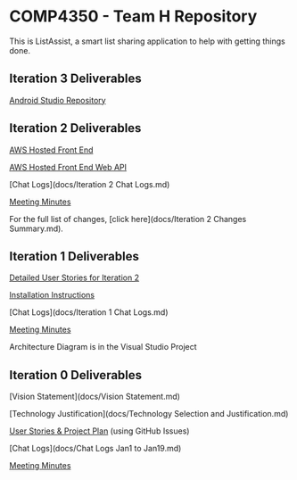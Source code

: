 # COMP4350 - Team H Repository

This is ListAssist, a smart list sharing application to help with getting things done.

## Iteration 3 Deliverables

[Android Studio Repository](https://github.com/evolmatt/ListAssistAndroid.git)

## Iteration 2 Deliverables

[AWS Hosted Front End](http://ec2-52-36-187-54.us-west-2.compute.amazonaws.com/)

[AWS Hosted Front End Web API](http://ec2-52-36-187-54.us-west-2.compute.amazonaws.com:8080/swagger/ui/index)

[Chat Logs](docs/Iteration 2 Chat Logs.md)

[Meeting Minutes](docs/Meeting_Minutes)

For the full list of changes, [click here](docs/Iteration 2 Changes Summary.md).

## Iteration 1 Deliverables

[Detailed User Stories for Iteration 2](https://github.com/DailyDilemma/COMP4350/milestones/Iteration%202)

[Installation Instructions](docs/readme.md)

[Chat Logs](docs/Iteration 1 Chat Logs.md)

[Meeting Minutes](docs/Meeting_Minutes)

Architecture Diagram is in the Visual Studio Project

## Iteration 0 Deliverables

[Vision Statement](docs/Vision Statement.md)

[Technology Justification](docs/Technology Selection and Justification.md)

[User Stories & Project Plan](https://github.com/DailyDilemma/COMP4350/issues) (using GitHub Issues)

[Chat Logs](docs/Chat Logs Jan1 to Jan19.md)

[Meeting Minutes](docs/Meeting_Minutes)
